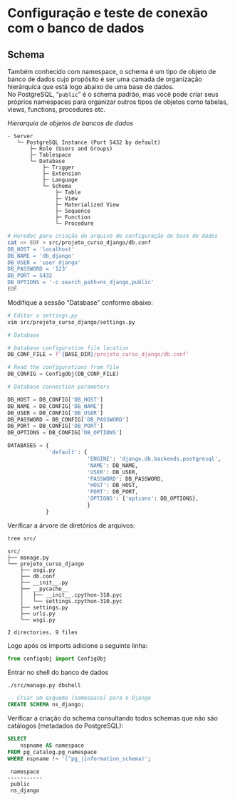 # Configuração e teste de conexão com o banco de dados

## Schema 

Também conhecido com namespace, o schema é um tipo de objeto de banco de dados
cujo propósito é ser uma camada de organização hierárquica que está logo
abaixo de uma base de dados.  
No PostgreSQL, “`public`” é o schema padrão, mas você pode criar seus próprios
namespaces para organizar outros tipos de objetos como tabelas, views,
functions, procedures etc.  
  
*Hierarquia de objetos de bancos de dados*  
```
- Server
   └─ PostgreSQL Instance (Port 5432 by default)
       ├─ Role (Users and Groups)
       ├─ Tablespace
       └─ Database
           ├─ Trigger
           ├─ Extension
           ├─ Language
           └─ Schema      
               ├─ Table
               ├─ View
               ├─ Materialized View
               ├─ Sequence
               ├─ Function
               └─ Procedure
```

```bash
# Heredoc para criação do arquivo de configuração de base de dados
cat << EOF > src/projeto_curso_django/db.conf
DB_HOST = 'localhost'
DB_NAME = 'db_django'
DB_USER = 'user_django'
DB_PASSWORD = '123'
DB_PORT = 5432
DB_OPTIONS = '-c search_path=ns_django,public'
EOF
```

Modifique a sessão “Database” conforme abaixo:
```bash
# Editar o settings.py
vim src/projeto_curso_django/settings.py
```
```python
# Database

# Database configuration file location
DB_CONF_FILE = f'{BASE_DIR}/projeto_curso_django/db.conf'

# Read the configurations from file
DB_CONFIG = ConfigObj(DB_CONF_FILE)

# Database connection parameters

DB_HOST = DB_CONFIG['DB_HOST']
DB_NAME = DB_CONFIG['DB_NAME']
DB_USER = DB_CONFIG['DB_USER']
DB_PASSWORD = DB_CONFIG['DB_PASSWORD']
DB_PORT = DB_CONFIG['DB_PORT']
DB_OPTIONS = DB_CONFIG['DB_OPTIONS']

DATABASES = {
             'default': {
                         'ENGINE': 'django.db.backends.postgresql',
                         'NAME': DB_NAME,
                         'USER': DB_USER,
                         'PASSWORD': DB_PASSWORD,
                         'HOST': DB_HOST,
                         'PORT': DB_PORT,
                         'OPTIONS': {'options': DB_OPTIONS},
                         }
            }
```
   
Verificar a árvore de diretórios de arquivos:
```bash
tree src/
```
```
src/
├── manage.py
└── projeto_curso_django
    ├── asgi.py
    ├── db.conf
    ├── __init__.py
    ├── __pycache__
    │   ├── __init__.cpython-310.pyc
    │   └── settings.cpython-310.pyc
    ├── settings.py
    ├── urls.py
    └── wsgi.py

2 directories, 9 files
```

   
Logo após os imports adicione a seguinte linha:
```python
from configobj import ConfigObj
```

Entrar no shell do banco de dados
```bash
./src/manage.py dbshell
```

```sql
-- Criar um esquema (namespace) para o Django
CREATE SCHEMA ns_django;
```

Verificar a criação do schema consultando todos schemas que não são catálogos
(metadados do PostgreSQL):
```sql
SELECT
    nspname AS namespace
FROM pg_catalog.pg_namespace
WHERE nspname !~ '(^pg_|information_schema)';
```
```
 namespace 
-----------
 public
 ns_django
```
